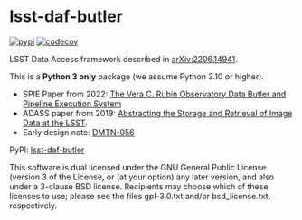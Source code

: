 # lsst-daf-butler

[![pypi](https://img.shields.io/pypi/v/lsst-daf-butler.svg)](https://pypi.org/project/lsst-daf-butler/)
[![codecov](https://codecov.io/gh/lsst/daf_butler/branch/main/graph/badge.svg?token=2BUBL8R9RH)](https://codecov.io/gh/lsst/daf_butler)

LSST Data Access framework described in [arXiv:2206.14941](https://arxiv.org/abs/2206.14941).

This is a **Python 3 only** package (we assume Python 3.10 or higher).

* SPIE Paper from 2022: [The Vera C. Rubin Observatory Data Butler and Pipeline Execution System](https://arxiv.org/abs/2206.14941)
* ADASS paper from 2019: [Abstracting the Storage and Retrieval of Image Data at the LSST](https://ui.adsabs.harvard.edu/abs/2019ASPC..523..653J/abstract).
* Early design note: [DMTN-056](https://dmtn-056.lsst.io)

PyPI: [lsst-daf-butler](https://pypi.org/project/lsst-daf-butler/)

This software is dual licensed under the GNU General Public License (version 3 of the License, or (at your option) any later version, and also under a 3-clause BSD license.
Recipients may choose which of these licenses to use; please see the files gpl-3.0.txt and/or bsd_license.txt, respectively.
